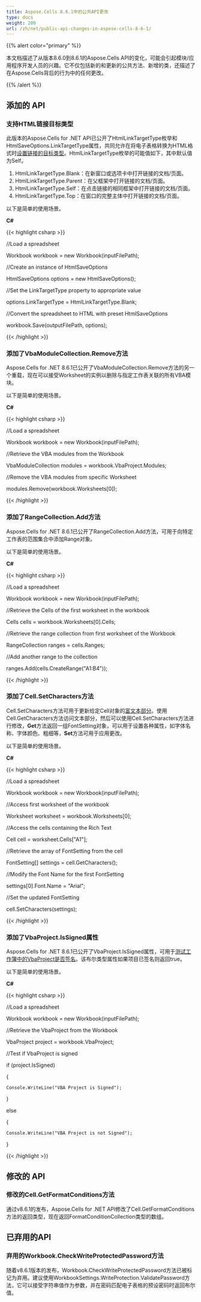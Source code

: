 ```yaml
---
title: Aspose.Cells 8.6.1中的公共API更改
type: docs
weight: 200
url: /zh/net/public-api-changes-in-aspose-cells-8-6-1/
---
```


{{% alert color="primary" %}} 

本文档描述了从版本8.6.0到8.6.1的Aspose.Cells API的变化，可能会引起模块/应用程序开发人员的兴趣。它不仅包括新的和更新的公共方法、新增的类，还描述了在Aspose.Cells背后的行为中的任何更改。

{{% /alert %}} 
## **添加的 API**
### **支持HTML链接目标类型**
此版本的Aspose.Cells for .NET API已公开了HtmlLinkTargetType枚举和HtmlSaveOptions.LinkTargetType属性，共同允许在将电子表格转换为HTML格式时[设置链接的目标类型](/cells/zh/net/change-the-html-link-target-type/)。HtmlLinkTargetType枚举的可能值如下，其中默认值为Self。

1. HtmlLinkTargetType.Blank：在新窗口或选项卡中打开链接的文档/页面。
1. HtmlLinkTargetType.Parent：在父框架中打开链接的文档/页面。
1. HtmlLinkTargetType.Self：在点击链接的相同框架中打开链接的文档/页面。
1. HtmlLinkTargetType.Top：在窗口的完整主体中打开链接的文档/页面。

以下是简单的使用场景。

**C#**

{{< highlight csharp >}}

 //Load a spreadsheet

Workbook workbook = new Workbook(inputFilePath);

//Create an instance of HtmlSaveOptions

HtmlSaveOptions options = new HtmlSaveOptions();

//Set the LinkTargetType property to appropriate value

options.LinkTargetType = HtmlLinkTargetType.Blank;

//Convert the spreadsheet to HTML with preset HtmlSaveOptions

workbook.Save(outputFilePath, options);

{{< /highlight >}}


### **添加了VbaModuleCollection.Remove方法**
Aspose.Cells for .NET 8.6.1已公开了VbaModuleCollection.Remove方法的另一个重载，现在可以接受Worksheet的实例以删除与指定工作表关联的所有VBA模块。

以下是简单的使用场景。

**C#**

{{< highlight csharp >}}

 //Load a spreadsheet

Workbook workbook = new Workbook(inputFilePath);

//Retrieve the VBA modules from the Workbook

VbaModuleCollection modules = workbook.VbaProject.Modules;

//Remove the VBA modules from specific Worksheet

modules.Remove(workbook.Worksheets[0]);

{{< /highlight >}}


### **添加了RangeCollection.Add方法**
Aspose.Cells for .NET 8.6.1已公开了RangeCollection.Add方法，可用于向特定工作表的范围集合中添加Range对象。

以下是简单的使用场景。

**C#**

{{< highlight csharp >}}

 //Load a spreadsheet

Workbook workbook = new Workbook(inputFilePath);

//Retrieve the Cells of the first worksheet in the workbook

Cells cells = workbook.Worksheets[0].Cells;

//Retrieve the range collection from first worksheet of the Workbook

RangeCollection ranges = cells.Ranges;

//Add another range to the collection

ranges.Add(cells.CreateRange("A1:B4"));

{{< /highlight >}}


### **添加了Cell.SetCharacters方法**
Cell.SetCharacters方法可用于更新给定Cell对象的[富文本部分](/cells/zh/net/access-and-update-the-portions-of-rich-text-of-cell/)。使用Cell.GetCharacters方法访问文本部分，然后可以使用Cell.SetCharacters方法进行修改，**Get**方法返回一组FontSetting对象，可以用于设置各种属性，如字体名称、字体颜色、粗细等，**Set**方法可用于应用更改。

以下是简单的使用场景。

**C#**

{{< highlight csharp >}}

 //Load a spreadsheet

Workbook workbook = new Workbook(inputFilePath);

//Access first worksheet of the workbook

Worksheet worksheet = workbook.Worksheets[0];

//Access the cells containing the Rich Text

Cell cell = worksheet.Cells["A1"];

//Retrieve the array of FontSetting from the cell

FontSetting[] settings = cell.GetCharacters();

//Modify the Font Name for the first FontSetting 

settings[0].Font.Name = "Arial";

//Set the updated FontSetting

cell.SetCharacters(settings);

{{< /highlight >}}


### **添加了VbaProject.IsSigned属性**
Aspose.Cells for .NET 8.6.1已公开了VbaProject.IsSigned属性，可用于[测试工作簿中的VbaProject是否签名](/cells/zh/net/check-if-vba-project-in-a-workbook-is-signed/)。该布尔类型属性如果项目已签名则返回true。

以下是简单的使用场景。

**C#**

{{< highlight csharp >}}

 //Load a spreadsheet

Workbook workbook = new Workbook(inputFilePath);

//Retrieve the VbaProject from the Workbook

VbaProject project = workbook.VbaProject;

//Test if VbaProject is signed

if (project.IsSigned)

{

    Console.WriteLine("VBA Project is Signed");

}

else

{

    Console.WriteLine("VBA Project is not Signed");

}

{{< /highlight >}}
## **修改的 API**
### **修改的Cell.GetFormatConditions方法**
通过v8.6.1的发布，Aspose.Cells for .NET API修改了Cell.GetFormatConditions方法的返回类型，现在返回FormatConditionCollection类型的数组。
## **已弃用的API**
### **弃用的Workbook.CheckWriteProtectedPassword方法**
随着v8.6.1版本的发布，Workbook.CheckWriteProtectedPassword方法已被标记为弃用。建议使用WorkbookSettings.WriteProtection.ValidatePassword方法，它可以接受字符串值作为参数，并在密码匹配电子表格的预设密码时返回布尔值。

